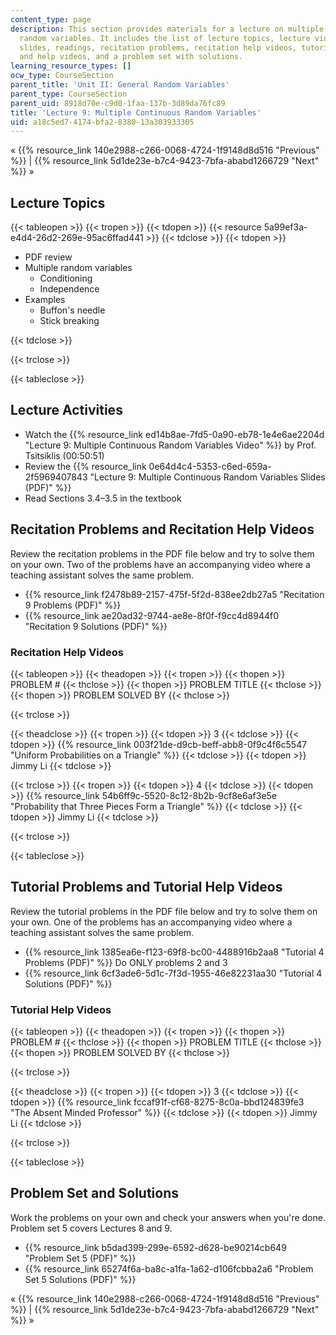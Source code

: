 ```yaml
---
content_type: page
description: This section provides materials for a lecture on multiple continuous
  random variables. It includes the list of lecture topics, lecture video, lecture
  slides, readings, recitation problems, recitation help videos, tutorials with solutions
  and help videos, and a problem set with solutions.
learning_resource_types: []
ocw_type: CourseSection
parent_title: 'Unit II: General Random Variables'
parent_type: CourseSection
parent_uid: 8918d70e-c9d0-1faa-137b-3d89da76fc89
title: 'Lecture 9: Multiple Continuous Random Variables'
uid: a18c5ed7-4174-bfa2-8380-13a303933305
---
```


« {{% resource_link 140e2988-c266-0068-4724-1f9148d8d516 "Previous" %}} | {{% resource_link 5d1de23e-b7c4-9423-7bfa-ababd1266729 "Next" %}} »

Lecture Topics
--------------

{{< tableopen >}}
{{< tropen >}}
{{< tdopen >}}
{{< resource 5a99ef3a-e4d4-26d2-269e-95ac6ffad441 >}}
{{< tdclose >}}
{{< tdopen >}}


*   PDF review
*   Multiple random variables
    *   Conditioning
    *   Independence
*   Examples
    *   Buffon's needle
    *   Stick breaking


{{< tdclose >}}

{{< trclose >}}

{{< tableclose >}}

Lecture Activities
------------------

*   Watch the {{% resource_link ed14b8ae-7fd5-0a90-eb78-1e4e6ae2204d "Lecture 9: Multiple Continuous Random Variables Video" %}} by Prof. Tsitsiklis (00:50:51)
*   Review the {{% resource_link 0e64d4c4-5353-c6ed-659a-2f5969407843 "Lecture 9: Multiple Continuous Random Variables Slides (PDF)" %}}
*   Read Sections 3.4–3.5 in the textbook

Recitation Problems and Recitation Help Videos
----------------------------------------------

Review the recitation problems in the PDF file below and try to solve them on your own. Two of the problems have an accompanying video where a teaching assistant solves the same problem.

*   {{% resource_link f2478b89-2157-475f-5f2d-838ee2db27a5 "Recitation 9 Problems (PDF)" %}}
*   {{% resource_link ae20ad32-9744-ae8e-8f0f-f9cc4d8944f0 "Recitation 9 Solutions (PDF)" %}}

### Recitation Help Videos

{{< tableopen >}}
{{< theadopen >}}
{{< tropen >}}
{{< thopen >}}
PROBLEM #
{{< thclose >}}
{{< thopen >}}
PROBLEM TITLE
{{< thclose >}}
{{< thopen >}}
PROBLEM SOLVED BY
{{< thclose >}}

{{< trclose >}}

{{< theadclose >}}
{{< tropen >}}
{{< tdopen >}}
3
{{< tdclose >}}
{{< tdopen >}}
{{% resource_link 003f21de-d9cb-beff-abb8-0f9c4f6c5547 "Uniform Probabilities on a Triangle" %}}
{{< tdclose >}}
{{< tdopen >}}
Jimmy Li
{{< tdclose >}}

{{< trclose >}}
{{< tropen >}}
{{< tdopen >}}
4
{{< tdclose >}}
{{< tdopen >}}
{{% resource_link 54b6ff9c-5520-8c12-8b2b-9cf8e6af3e5e "Probability that Three Pieces Form a Triangle" %}}
{{< tdclose >}}
{{< tdopen >}}
Jimmy Li
{{< tdclose >}}

{{< trclose >}}

{{< tableclose >}}

Tutorial Problems and Tutorial Help Videos
------------------------------------------

Review the tutorial problems in the PDF file below and try to solve them on your own. One of the problems has an accompanying video where a teaching assistant solves the same problem.

*   {{% resource_link 1385ea6e-f123-69f8-bc00-4488916b2aa8 "Tutorial 4 Problems (PDF)" %}} Do ONLY problems 2 and 3
*   {{% resource_link 6cf3ade6-5d1c-7f3d-1955-46e82231aa30 "Tutorial 4 Solutions (PDF)" %}}

### Tutorial Help Videos

{{< tableopen >}}
{{< theadopen >}}
{{< tropen >}}
{{< thopen >}}
PROBLEM #
{{< thclose >}}
{{< thopen >}}
PROBLEM TITLE
{{< thclose >}}
{{< thopen >}}
PROBLEM SOLVED BY
{{< thclose >}}

{{< trclose >}}

{{< theadclose >}}
{{< tropen >}}
{{< tdopen >}}
3
{{< tdclose >}}
{{< tdopen >}}
{{% resource_link fccaf91f-cf68-8275-8c0a-bbd124839fe3 "The Absent Minded Professor" %}}
{{< tdclose >}}
{{< tdopen >}}
Jimmy Li
{{< tdclose >}}

{{< trclose >}}

{{< tableclose >}}

Problem Set and Solutions
-------------------------

Work the problems on your own and check your answers when you're done. Problem set 5 covers Lectures 8 and 9.

*   {{% resource_link b5dad399-299e-6592-d628-be90214cb649 "Problem Set 5 (PDF)" %}}
*   {{% resource_link 65274f6a-ba8c-a1fa-1a62-d106fcbba2a6 "Problem Set 5 Solutions (PDF)" %}}

« {{% resource_link 140e2988-c266-0068-4724-1f9148d8d516 "Previous" %}} | {{% resource_link 5d1de23e-b7c4-9423-7bfa-ababd1266729 "Next" %}} »